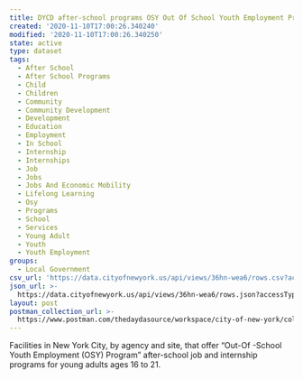 ```yaml
---
title: DYCD after-school programs OSY Out Of School Youth Employment Programs
created: '2020-11-10T17:00:26.340240'
modified: '2020-11-10T17:00:26.340250'
state: active
type: dataset
tags:
  - After School
  - After School Programs
  - Child
  - Children
  - Community
  - Community Development
  - Development
  - Education
  - Employment
  - In School
  - Internship
  - Internships
  - Job
  - Jobs
  - Jobs And Economic Mobility
  - Lifelong Learning
  - Osy
  - Programs
  - School
  - Services
  - Young Adult
  - Youth
  - Youth Employment
groups:
  - Local Government
csv_url: 'https://data.cityofnewyork.us/api/views/36hn-wea6/rows.csv?accessType=DOWNLOAD'
json_url: >-
  https://data.cityofnewyork.us/api/views/36hn-wea6/rows.json?accessType=DOWNLOAD
layout: post
postman_collection_url: >-
  https://www.postman.com/thedaydasource/workspace/city-of-new-york/collection/15909983-b743758a-cc24-423f-b096-60e6268b854a
---
```

Facilities in New York City, by agency and site, that offer “Out-Of -School Youth Employment (OSY) Program” after-school  job and internship programs for young adults ages 16 to 21.
